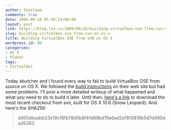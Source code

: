 ```yaml
---
author: tbielawa
comments: true
date: 2009-09-28 05:56:21+00:00
layout: post
link: https://blog.lnx.cx/2009/09/28/building-virtualbox-ose-from-svn-on-os-x/
slug: building-virtualbox-ose-from-svn-on-os-x
title: Building VirtualBox OSE from SVN on OS X
wordpress_id: 90
categories:
- OS X
- Planet
tags:
- VirtualBox
---
```


Today abutcher and I found every way to fail to build VirtualBox OSE from source on OS X. We followed the [build instructions](http://www.virtualbox.org/wiki/Mac%20OS%20X%20build%20instructions) on their web site but had some problems. I'll post a more detailed writeup of what happened and what you need to do to build it later. Until then, [here's a link](http://peopleareducks.com/~tbielawa/VirtualBoxOSE-r23341.dmg) to download the most recent checkout from svn, built for OS X 10.6 (Snow Leopard). And here's the SHA256:


<blockquote>dd55dbaabb23e19c16fb78d5b8f41d68bd19a6ad2ef810818b5d7d480da26393</blockquote>
